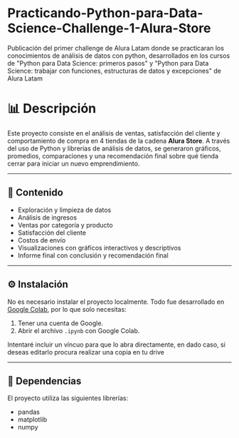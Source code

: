 # Practicando-Python-para-Data-Science-Challenge-1-Alura-Store
Publicación del primer challenge de Alura Latam donde se practicaran los conocimientos de análisis de datos con python, desarrollados en los cursos de "Python para Data Science: primeros pasos" y  "Python para Data Science: trabajar con funciones, estructuras de datos y excepciones" de Alura Latam 

# 📊 Descripción

Este proyecto consiste en el análisis de ventas, satisfacción del cliente y comportamiento de compra en 4 tiendas de la cadena **Alura Store**. A través del uso de Python y librerías de análisis de datos, se generaron gráficos, promedios, comparaciones y una recomendación final sobre qué tienda cerrar para iniciar un nuevo emprendimiento.

---

## 📁 Contenido

- Exploración y limpieza de datos  
- Análisis de ingresos  
- Ventas por categoría y producto  
- Satisfacción del cliente  
- Costos de envío  
- Visualizaciones con gráficos interactivos y descriptivos  
- Informe final con conclusión y recomendación final

---

## ⚙️ Instalación

No es necesario instalar el proyecto localmente. Todo fue desarrollado en [Google Colab](https://colab.research.google.com/), por lo que solo necesitas:

1. Tener una cuenta de Google.
2. Abrir el archivo `.ipynb` con Google Colab.
   
Intentaré incluir un víncuo para que lo abra directamente, en dado caso, si deseas editarlo procura realizar una copia en tu drive

---

## 🧰 Dependencias

El proyecto utiliza las siguientes librerías:

* pandas
* matplotlib
* numpy
